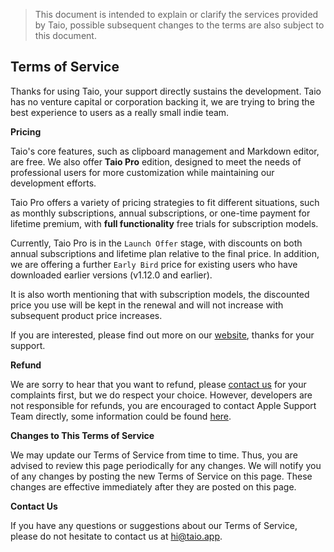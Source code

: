 > This document is intended to explain or clarify the services provided by Taio, possible subsequent changes to the terms are also subject to this document.

## Terms of Service

Thanks for using Taio, your support directly sustains the development. Taio has no venture capital or corporation backing it, we are trying to bring the best experience to users as a really small indie team.

**Pricing**

Taio's core features, such as clipboard management and Markdown editor, are free. We also offer **Taio Pro** edition, designed to meet the needs of professional users for more customization while maintaining our development efforts.

Taio Pro offers a variety of pricing strategies to fit different situations, such as monthly subscriptions, annual subscriptions, or one-time payment for lifetime premium, with **full functionality** free trials for subscription models.

Currently, Taio Pro is in the `Launch Offer` stage, with discounts on both annual subscriptions and lifetime plan relative to the final price. In addition, we are offering a further `Early Bird` price for existing users who have downloaded earlier versions (v1.12.0 and earlier).

It is also worth mentioning that with subscription models, the discounted price you use will be kept in the renewal and will not increase with subsequent product price increases.

If you are interested, please find out more on our [website](https://taio.app/#pricing), thanks for your support.

**Refund**

We are sorry to hear that you want to refund, please [contact us](mailto:hi@taio.app) for your complaints first, but we do respect your choice. However, developers are not responsible for refunds, you are encouraged to contact Apple Support Team directly, some information could be found [here](https://support.apple.com/en-us/HT204084).

**Changes to This Terms of Service**

We may update our Terms of Service from time to time. Thus, you are advised to review this page periodically for any changes. We will notify you of any changes by posting the new Terms of Service on this page. These changes are effective immediately after they are posted on this page.

**Contact Us**

If you have any questions or suggestions about our Terms of Service, please do not hesitate to contact us at hi@taio.app.